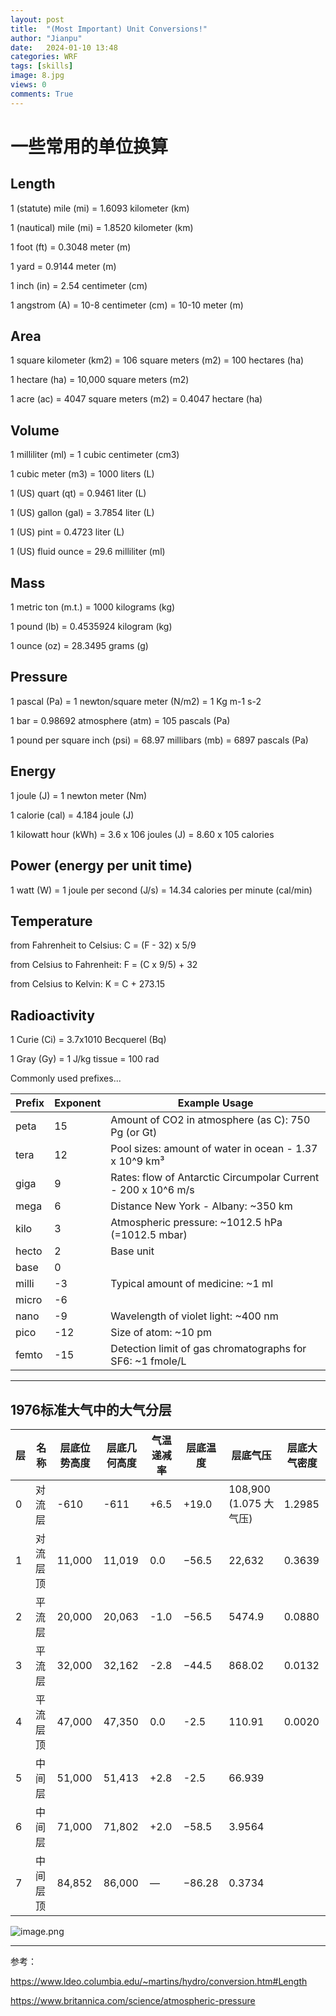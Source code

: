 ```yaml
---
layout: post
title:  "(Most Important) Unit Conversions!"
author: "Jianpu"
date:   2024-01-10 13:48
categories: WRF
tags: [skills]
image: 8.jpg
views: 0
comments: True
---
```

# 一些常用的单位换算


## Length

1 (statute) mile (mi) = 1.6093 kilometer (km)

1 (nautical) mile (mi) = 1.8520 kilometer (km)

1 foot (ft) = 0.3048 meter (m)

1 yard = 0.9144 meter (m)

1 inch (in) = 2.54 centimeter (cm)

1 angstrom (A) = 10-8 centimeter (cm) = 10-10 meter (m)


## Area
1 square kilometer (km2) = 106 square meters (m2) = 100 hectares (ha)

1 hectare (ha) = 10,000 square meters (m2)

1 acre (ac) = 4047 square meters (m2) = 0.4047 hectare (ha)
## Volume

1 milliliter (ml) = 1 cubic centimeter (cm3)

1 cubic meter (m3) = 1000 liters (L)

1 (US) quart (qt) = 0.9461 liter (L)

1 (US) gallon (gal) = 3.7854 liter (L)

1 (US) pint = 0.4723 liter (L)

1 (US) fluid ounce = 29.6 milliliter (ml)

## Mass

1 metric ton (m.t.) = 1000 kilograms (kg)

1  pound (lb) = 0.4535924 kilogram (kg)

1 ounce (oz) = 28.3495 grams (g)

## Pressure

1 pascal (Pa) = 1 newton/square meter (N/m2) = 1 Kg m-1 s-2

1 bar = 0.98692 atmosphere (atm) = 105 pascals (Pa)

1 pound per square inch (psi) = 68.97 millibars (mb) = 6897 pascals (Pa)
## Energy

1 joule (J) = 1 newton meter (Nm)

1 calorie (cal) = 4.184 joule (J)

1 kilowatt hour (kWh) = 3.6 x 106 joules (J) = 8.60 x 105 calories
## Power (energy per unit time)

1 watt (W) = 1 joule per second (J/s) = 14.34 calories per minute (cal/min)
## Temperature

from Fahrenheit to Celsius: C = (F - 32) x 5/9

from Celsius to Fahrenheit: F = (C x 9/5) + 32

from Celsius to Kelvin: K = C + 273.15


## Radioactivity

1 Curie (Ci) = 3.7x1010 Becquerel (Bq)

1 Gray (Gy) = 1 J/kg tissue = 100 rad


Commonly used prefixes...


| Prefix | Exponent | Example Usage                                      |
|--------|----------|----------------------------------------------------|
| peta   | 15       | Amount of CO2 in atmosphere (as C): 750 Pg (or Gt)|
| tera   | 12       | Pool sizes: amount of water in ocean - 1.37 x 10^9 km³|
| giga   | 9        | Rates: flow of Antarctic Circumpolar Current - 200 x 10^6 m/s|
| mega   | 6        | Distance New York - Albany: ~350 km                |
| kilo   | 3        | Atmospheric pressure: ~1012.5 hPa (=1012.5 mbar)  |
| hecto  | 2        | Base unit                                           |
| base   | 0        |                                                    |
| milli  | -3       | Typical amount of medicine: ~1 ml                  |
| micro  | -6       |                                                    |
| nano   | -9       | Wavelength of violet light: ~400 nm               |
| pico   | -12      | Size of atom: ~10 pm                               |
| femto  | -15      | Detection limit of gas chromatographs for SF6: ~1 fmole/L |


---
## 1976标准大气中的大气分层


| 层   | 名称      | 层底位势高度 | 层底几何高度 | 气温递减率 | 层底温度 | 层底气压                      | 层底大气密度   |
|------|---------|------------|------------|----------|--------|------------------------------|--------------|
| 0    | 对流层    | -610       | -611       | +6.5     | +19.0  | 108,900 (1.075 大气压)      | 1.2985       |
| 1    | 对流层顶  | 11,000     | 11,019     | 0.0      | −56.5  | 22,632                       | 0.3639       |
| 2    | 平流层    | 20,000     | 20,063     | -1.0     | −56.5  | 5474.9                       | 0.0880       |
| 3    | 平流层    | 32,000     | 32,162     | -2.8     | −44.5  | 868.02                       | 0.0132       |
| 4    | 平流层顶  | 47,000     | 47,350     | 0.0      | -2.5   | 110.91                       | 0.0020       |
| 5    | 中间层    | 51,000     | 51,413     | +2.8     | -2.5   | 66.939                       |              |
| 6    | 中间层    | 71,000     | 71,802     | +2.0     | −58.5  | 3.9564                       |              |
| 7    | 中间层顶  | 84,852     | 86,000     | —        | −86.28 | 0.3734                       |              |




![image.png](https://s2.loli.net/2024/01/11/k6ECNXIs2x5JmjH.png)




---
参考：

https://www.ldeo.columbia.edu/~martins/hydro/conversion.htm#Length

https://www.britannica.com/science/atmospheric-pressure